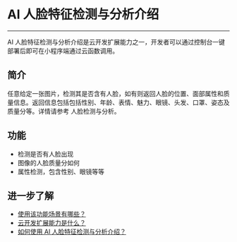 # AI 人脸特征检测与分析介绍

---

AI 人脸特征检测与分析介绍是云开发扩展能力之一，开发者可以通过控制台一键部署后即可在小程序端通过云函数调用。

## 简介

任意给定一张图片，检测其是否含有人脸，如有则返回人脸的位置、面部属性和质量信息。返回信息包括包括性别、年龄、表情、魅力、眼镜、头发、口罩、姿态及质量分等。详情请参考 人脸检测与分析。

## 功能

- 检测是否有人脸出现
- 图像的人脸质量分如何
- 属性检测，包含性别、眼镜等等

## 进一步了解

- [使用该功能场景有哪些？](./AI人脸特征检测与分析使用场景.md)
- [云开发扩展能力是什么？](../云开发扩展能力简介.md)
- [如何使用 AI 人脸特征检测与分析介绍？](./AI人脸特征分析与检测使用指引.md)
